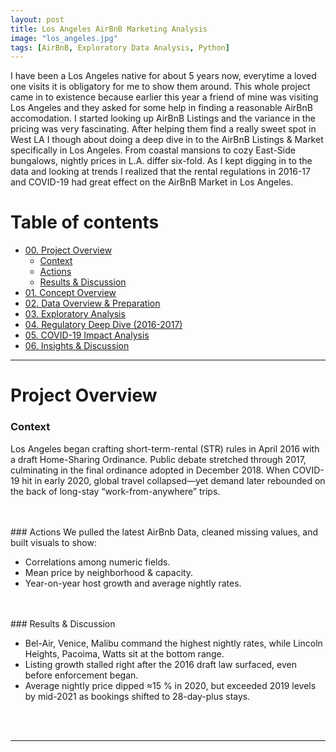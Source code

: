 ```yaml
---
layout: post
title: Los Angeles AirBnB Marketing Analysis
image: "los_angeles.jpg"
tags: [AirBnB, Exploratory Data Analysis, Python]
---
```


I have been a Los Angeles native for about 5 years now, everytime a loved one visits it is obligatory for me to show them around. This whole project came in to existence because earlier this year a friend of mine was visiting Los Angeles and they asked for some help in finding a reasonable AirBnB accomodation. I started looking up AirBnB Listings and the variance in the pricing was very fascinating. After helping them find a really sweet spot in West LA I though about doing a deep dive in to the AirBnB Listings & Market specifically in Los Angeles. From coastal mansions to cozy East-Side bungalows, nightly prices in L.A. differ six-fold. As I kept digging in to the data and looking at trends I realized that the rental regulations in 2016-17 and COVID-19 had great effect on the AirBnB Market in Los Angeles.

# Table of contents

- [00. Project Overview](#overview-main)
    - [Context](#overview-context)
    - [Actions](#overview-actions)
    - [Results & Discussion](#overview-results)
- [01. Concept Overview](#concept-overview)
- [02. Data Overview & Preparation](#data-overview)
- [03. Exploratory Analysis](#exploratory-analysis)
- [04. Regulatory Deep Dive (2016-2017)](#regulatory-deep-dive-analysis)
- [05. COVID-19 Impact Analysis](#covid-19-impact-analysis)
- [06. Insights & Discussion](#discussion)

___

# Project Overview  <a name="overview-main"></a>

### Context <a name="overview-context"></a>

Los Angeles began crafting short-term-rental (STR) rules in April 2016 with a draft Home-Sharing Ordinance. Public debate stretched through 2017, culminating in the final ordinance adopted in December 2018. When COVID-19 hit in early 2020, global travel collapsed—yet demand later rebounded on the back of long-stay “work-from-anywhere” trips.

<br>
<br>
### Actions <a name="overview-actions"></a>
We pulled the latest AirBnb Data, cleaned missing values, and built visuals to show:

* Correlations among numeric fields.
* Mean price by neighborhood & capacity.
* Year-on-year host growth and average nightly rates.

<br>
<br>
### Results & Discussion <a name="overview-results"></a>

* Bel-Air, Venice, Malibu command the highest nightly rates, while Lincoln Heights, Pacoima, Watts sit at the bottom range.
* Listing growth stalled right after the 2016 draft law surfaced, even before enforcement began. 
* Average nightly price dipped ≈15 % in 2020, but exceeded 2019 levels by mid-2021 as bookings shifted to 28-day-plus stays.

<br>
<br>

___

